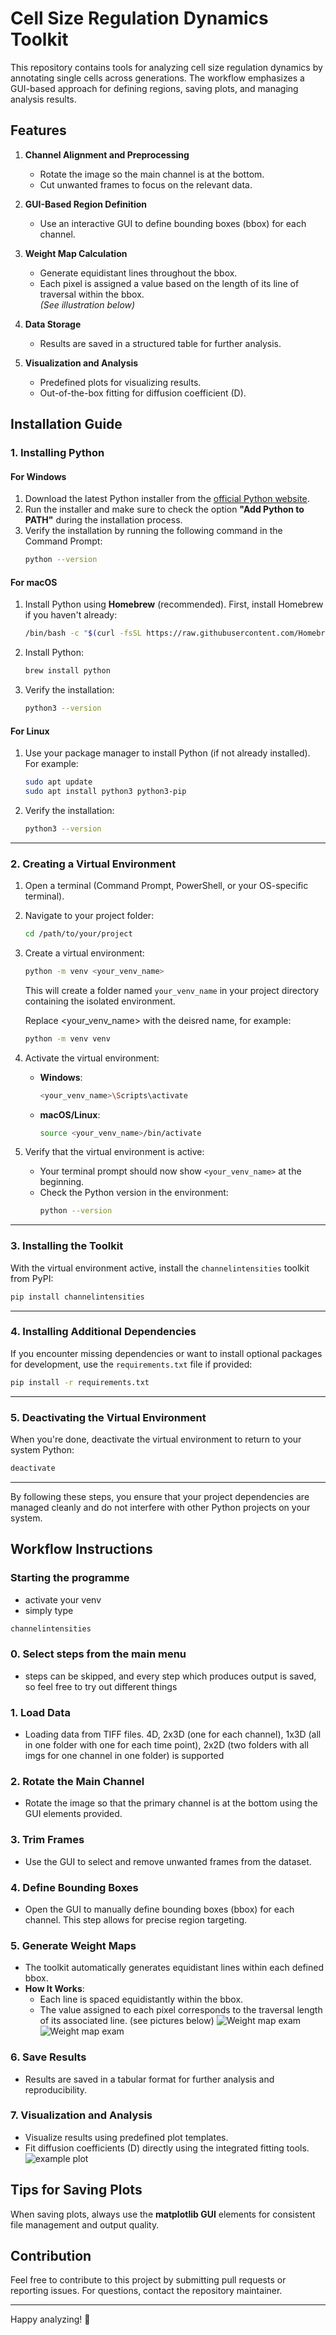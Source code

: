 # Cell Size Regulation Dynamics Toolkit

This repository contains tools for analyzing cell size regulation dynamics by annotating single cells across generations. The workflow emphasizes a GUI-based approach for defining regions, saving plots, and managing analysis results.

## Features

1. **Channel Alignment and Preprocessing**  
   - Rotate the image so the main channel is at the bottom.
   - Cut unwanted frames to focus on the relevant data.

2. **GUI-Based Region Definition**  
   - Use an interactive GUI to define bounding boxes (bbox) for each channel.

3. **Weight Map Calculation**  
   - Generate equidistant lines throughout the bbox. 
   - Each pixel is assigned a value based on the length of its line of traversal within the bbox.  
   *(See illustration below)*

4. **Data Storage**  
   - Results are saved in a structured table for further analysis.

5. **Visualization and Analysis**  
   - Predefined plots for visualizing results.
   - Out-of-the-box fitting for diffusion coefficient (D).

## Installation Guide

### 1. **Installing Python**
   
#### **For Windows**
1. Download the latest Python installer from the [official Python website](https://www.python.org/).
2. Run the installer and make sure to check the option **"Add Python to PATH"** during the installation process.
3. Verify the installation by running the following command in the Command Prompt:
   ```bash
   python --version
   ```
   
#### **For macOS**
1. Install Python using **Homebrew** (recommended). First, install Homebrew if you haven't already:
   ```bash
   /bin/bash -c "$(curl -fsSL https://raw.githubusercontent.com/Homebrew/install/HEAD/install.sh)"
   ```
2. Install Python:
   ```bash
   brew install python
   ```
3. Verify the installation:
   ```bash
   python3 --version
   ```

#### **For Linux**
1. Use your package manager to install Python (if not already installed). For example:
   ```bash
   sudo apt update
   sudo apt install python3 python3-pip
   ```
2. Verify the installation:
   ```bash
   python3 --version
   ```

---

### 2. **Creating a Virtual Environment**

1. Open a terminal (Command Prompt, PowerShell, or your OS-specific terminal).
2. Navigate to your project folder:
   ```bash
   cd /path/to/your/project
   ```
3. Create a virtual environment:
   ```bash
   python -m venv <your_venv_name>
   ```
   This will create a folder named `your_venv_name` in your project directory containing the isolated environment.

   Replace <your_venv_name> with the deisred name, for example:

   ```bash
   python -m venv venv
   ```
4. Activate the virtual environment:
   - **Windows**:
     ```bash
     <your_venv_name>\Scripts\activate
     ```
   - **macOS/Linux**:
     ```bash
     source <your_venv_name>/bin/activate
     ```

5. Verify that the virtual environment is active:
   - Your terminal prompt should now show `<your_venv_name>` at the beginning.
   - Check the Python version in the environment:
     ```bash
     python --version
     ```

---

### 3. **Installing the Toolkit**

With the virtual environment active, install the `channelintensities` toolkit from PyPI:

```bash
pip install channelintensities
```

---

### 4. **Installing Additional Dependencies**

If you encounter missing dependencies or want to install optional packages for development, use the `requirements.txt` file if provided:

```bash
pip install -r requirements.txt
```

---

### 5. **Deactivating the Virtual Environment**

When you're done, deactivate the virtual environment to return to your system Python:

```bash
deactivate
```

---

By following these steps, you ensure that your project dependencies are managed cleanly and do not interfere with other Python projects on your system. 

## Workflow Instructions
### Starting the programme
- activate your venv
- simply type
```bash
channelintensities
```
### 0. Select steps from the main menu
- steps can be skipped, and every step which produces output is saved, so feel free to try out different things

### 1. Load Data
- Loading data from TIFF files. 4D, 2x3D (one for each channel), 1x3D (all in one folder with one for each time point), 2x2D (two folders with all imgs for one channel in one folder) is supported

### 2. Rotate the Main Channel
- Rotate the image so that the primary channel is at the bottom using the GUI elements provided.

### 3. Trim Frames
- Use the GUI to select and remove unwanted frames from the dataset.

### 4. Define Bounding Boxes
- Open the GUI to manually define bounding boxes (bbox) for each channel. This step allows for precise region targeting.

### 5. Generate Weight Maps
- The toolkit automatically generates equidistant lines within each defined bbox.  
- **How It Works**: 
  - Each line is spaced equidistantly within the bbox.  
  - The value assigned to each pixel corresponds to the traversal length of its associated line. (see pictures below)
![Weight map exam](https://github.com/Teranis/channelintensities/blob/011662aa5e312d5bd46486b3b614adc40b65501a/imgs/image.svg)
![Weight map exam](https://github.com/Teranis/channelintensities/blob/011662aa5e312d5bd46486b3b614adc40b65501a/imgs/image2.svg)


### 6. Save Results
- Results are saved in a tabular format for further analysis and reproducibility.

### 7. Visualization and Analysis
- Visualize results using predefined plot templates.
- Fit diffusion coefficients (D) directly using the integrated fitting tools.
![example plot](https://github.com/Teranis/channelintensities/blob/cee94c5464c6590303a13e8711a69f987bcb6598/imgs/exampleplot.jpg)

## Tips for Saving Plots

When saving plots, always use the **matplotlib GUI** elements for consistent file management and output quality.

## Contribution

Feel free to contribute to this project by submitting pull requests or reporting issues. For questions, contact the repository maintainer.

---

Happy analyzing! 🎉
